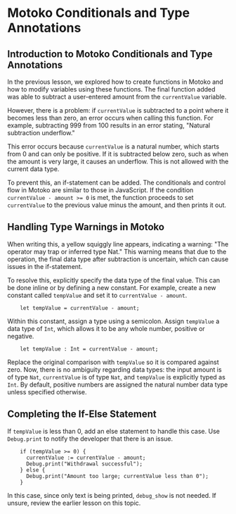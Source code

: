 # Motoko Conditionals and Type Annotations

## Introduction to Motoko Conditionals and Type Annotations

In the previous lesson, we explored how to create functions in Motoko and how to modify variables using these functions. The final function added was able to subtract a user-entered amount from the `currentValue` variable.

However, there is a problem: if `currentValue` is subtracted to a point where it becomes less than zero, an error occurs when calling this function. For example, subtracting 999 from 100 results in an error stating, "Natural subtraction underflow."

This error occurs because `currentValue` is a natural number, which starts from 0 and can only be positive. If it is subtracted below zero, such as when the amount is very large, it causes an underflow. This is not allowed with the current data type.

To prevent this, an if-statement can be added. The conditionals and control flow in Motoko are similar to those in JavaScript. If the condition `currentValue - amount >= 0` is met, the function proceeds to set `currentValue` to the previous value minus the amount, and then prints it out.

## Handling Type Warnings in Motoko

When writing this, a yellow squiggly line appears, indicating a warning: "The operator may trap or inferred type Nat." This warning means that due to the operation, the final data type after subtraction is uncertain, which can cause issues in the if-statement.

To resolve this, explicitly specify the data type of the final value. This can be done inline or by defining a new constant. For example, create a new constant called `tempValue` and set it to `currentValue - amount`.

```mo
    let tempValue = currentValue - amount;
```

Within this constant, assign a type using a semicolon. Assign `tempValue` a data type of `Int`, which allows it to be any whole number, positive or negative.

```mo
    let tempValue : Int = currentValue - amount;
```

Replace the original comparison with `tempValue` so it is compared against zero. Now, there is no ambiguity regarding data types: the input amount is of type `Nat`, `currentValue` is of type `Nat`, and `tempValue` is explicitly typed as `Int`. By default, positive numbers are assigned the natural number data type unless specified otherwise.

## Completing the If-Else Statement

If `tempValue` is less than 0, add an else statement to handle this case. Use `Debug.print` to notify the developer that there is an issue.

```mo
    if (tempValue >= 0) {
      currentValue := currentValue - amount;
      Debug.print("Withdrawal successful");
    } else {
      Debug.print("Amount too large; currentValue less than 0");
    }
```

In this case, since only text is being printed, `debug_show` is not needed. If unsure, review the earlier lesson on this topic.
